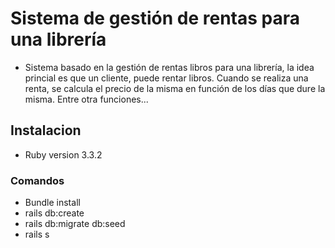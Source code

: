 # Sistema de gestión de rentas para una librería
* Sistema basado en la gestión de rentas libros para una librería, la idea princial es que un cliente, puede rentar libros. Cuando se realiza una renta, se calcula el precio de la misma en función de los días que dure la misma. Entre otra funciones...
## Instalacion
* Ruby version 3.3.2
### Comandos
* Bundle install
* rails db:create 
* rails db:migrate db:seed
* rails s
